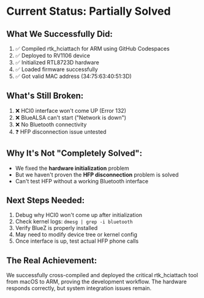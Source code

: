 # Current Status: Partially Solved

## What We Successfully Did:
1. ✅ Compiled rtk_hciattach for ARM using GitHub Codespaces
2. ✅ Deployed to RV1106 device
3. ✅ Initialized RTL8723D hardware
4. ✅ Loaded firmware successfully
5. ✅ Got valid MAC address (34:75:63:40:51:3D)

## What's Still Broken:
1. ❌ HCI0 interface won't come UP (Error 132)
2. ❌ BlueALSA can't start ("Network is down")
3. ❌ No Bluetooth connectivity
4. ❓ HFP disconnection issue untested

## Why It's Not "Completely Solved":
- We fixed the **hardware initialization** problem
- But we haven't proven the **HFP disconnection** problem is solved
- Can't test HFP without a working Bluetooth interface

## Next Steps Needed:
1. Debug why HCI0 won't come up after initialization
2. Check kernel logs: `dmesg | grep -i bluetooth`
3. Verify BlueZ is properly installed
4. May need to modify device tree or kernel config
5. Once interface is up, test actual HFP phone calls

## The Real Achievement:
We successfully cross-compiled and deployed the critical rtk_hciattach tool from macOS to ARM, proving the development workflow. The hardware responds correctly, but system integration issues remain.